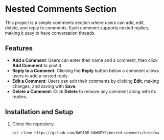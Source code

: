 # Nested Comments Section

This project is a simple comments section where users can add, edit, delete, and reply to comments. Each comment supports nested replies, making it easy to have conversation threads.

## Features

- **Add a Comment**: Users can enter their name and a comment, then click **Add Comment** to post it.
- **Reply to a Comment**: Clicking the **Reply** button below a comment allows users to add a nested reply.
- **Edit a Comment**: Users can edit their comments by clicking **Edit**, making changes, and saving with **Save**.
- **Delete a Comment**: Click **Delete** to remove any comment along with its replies.

## Installation and Setup

1. Clone the repository:
   ```bash
   git clone https://github.com/HARIOM-HAWKEYE/nested-comments/tree/main
